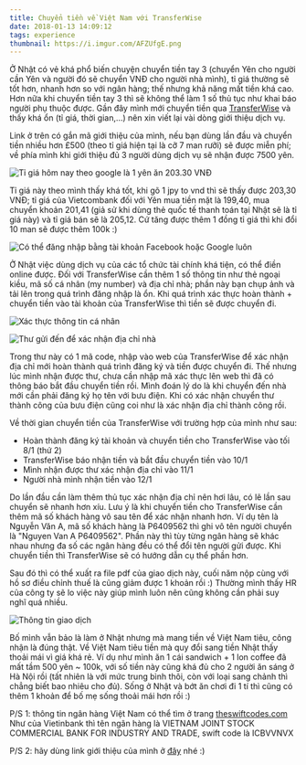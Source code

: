 ```yaml
---
title: Chuyển tiền về Việt Nam với TransferWise
date: 2018-01-13 14:09:12
tags: experience
thumbnail: https://i.imgur.com/AFZUfgE.png
---
```


Ở Nhật có vẻ khá phổ biến chuyện chuyển tiền tay 3 (chuyển Yên cho người cần Yên và người đó sẽ chuyển VNĐ cho người nhà mình), tỉ giá thường sẽ tốt hơn, nhanh hơn so với ngân hàng; thế nhưng khả năng mất tiền khá cao. Hơn nữa khi chuyển tiền tay 3 thì sẽ không thể làm 1 số thủ tục như khai báo người phụ thuộc được. Gần đây mình mới chuyển tiền qua [TransferWise](https://transferwise.com/u/xuann12) và thấy khá ổn (tỉ giá, thời gian,...) nên xin viết lại vài dòng giới thiệu dịch vụ.

<!-- more -->

Link ở trên có gắn mã giới thiệu của mình, nếu bạn dùng lần đầu và chuyển tiền nhiều hơn £500 (theo tỉ giá hiện tại là cỡ 7 man rưỡi) sẽ được miễn phí; về phía mình khi giới thiệu đủ 3 người dùng dịch vụ sẽ nhận được 7500 yên.


![Tỉ giá hôm nay theo google là 1 yên ăn 203.30 VNĐ](https://i.imgur.com/utaWebM.png?1)

Tỉ giá này theo mình thấy khá tốt, khi gõ 1 jpy to vnd thì sẽ thấy được 203,30 VNĐ; tỉ giá của Vietcombank đối với Yên mua tiền mặt là 199,40, mua chuyển khoản 201,41 (giả sử khi dùng thẻ quốc tế thanh toán tại Nhật sẽ là tỉ giá này) và tỉ giá bán sẽ là 205,12. Cứ tăng được thêm 1 đồng tỉ giá thì khi đổi 10 man sẽ được thêm 100k :)

![Có thể đăng nhập bằng tài khoản Facebook hoặc Google luôn](https://i.imgur.com/Gdsf3Ah.png?1)

Ở Nhật việc dùng dịch vụ của các tổ chức tài chính khá tiện, có thể điền online được. Đối với TransferWise cần thêm 1 số thông tin như thẻ ngoại kiều, mã số cá nhân (my number) và địa chỉ nhà; phần này bạn chụp ảnh và tải lên trong quá trình đăng nhập là ổn. Khi quá trình xác thực hoàn thành + chuyển tiền vào tài khoản của TransferWise thì tiền sẽ được chuyển đi.

![Xác thực thông tin cá nhân](https://i.imgur.com/q9NnWRr.png?1)

![Thư gửi đến để xác nhận địa chỉ nhà](https://i.imgur.com/jrTWL3E.jpg)

 Trong thư này có 1 mã code, nhập vào web của TransferWise để xác nhận địa chỉ mới hoàn thành quá trình đăng ký và tiền được chuyển đi. Thế nhưng lúc mình nhận được thư, chưa cần nhập mã xác thực lên web thì đã có thông báo bắt đầu chuyển tiền rồi. Mình đoán lý do là khi chuyển đến nhà mới cần phải đăng ký họ tên với bưu điện. Khi có xác nhận chuyển thư thành công của bưu điện cũng coi như là xác nhận địa chỉ thành công rồi.

Về thời gian chuyển tiền của TransferWise với trường hợp của mình như sau:
- Hoàn thành đăng ký tài khoản và chuyển tiền cho TransferWise vào tối 8/1 (thứ 2)
- TransferWise báo nhận tiền và bắt đầu chuyển tiền vào 10/1
- Mình nhận được thư xác nhận địa chỉ vào 11/1
- Người nhà mình nhận tiền vào 12/1

Do lần đầu cần làm thêm thủ tục xác nhận địa chỉ nên hơi lâu, có lẽ lần sau chuyển sẽ nhanh hơn xíu. Lưu ý là khi chuyển tiền cho TransferWise cần thêm mã số khách hàng vô sau tên để xác nhận nhanh hơn. Ví dụ tên là Nguyễn Văn A, mã số khách hàng là P6409562 thì ghi vô tên người chuyển là "Nguyen Van A P6409562". Phần này thì tùy từng ngân hàng sẽ khác nhau nhưng đa số các ngân hàng đều có thể đổi tên người gửi được. Khi chuyển tiền thì TransferWise sẽ có hướng dẫn cụ thể phần hơn.

Sau đó thì có thể xuất ra file pdf của giao dịch này, cuối năm nộp cùng với hồ sơ điều chỉnh thuế là cũng giảm được 1 khoản rồi :) Thường mình thấy HR của công ty sẽ lo việc này giúp mình luôn nên cũng không cần phải suy nghĩ quá nhiều.

![Thông tin giao dịch](https://i.imgur.com/UOfKoPB.png?1)

Bố mình vẫn bảo là làm ở Nhật nhưng mà mang tiền về Việt Nam tiêu, công nhận là đúng thật. Về Việt Nam tiêu tiền mà quy đổi sang tiền Nhật thấy thoải mái vì giá khá rẻ. Ví dụ như mình ăn 1 cái sandwich + 1 lon coffee đã mất tầm 500 yên ~ 100k, với số tiền này cũng khá đủ cho 2 người ăn sáng ở Hà Nội rồi (tất nhiên là với mức trung bình thôi, còn với loại sang chảnh thì chẳng biết bao nhiêu cho đủ). Sống ở Nhật và bớt ăn chơi đi 1 tí thì cũng có thêm 1 khoản để bố mẹ sống thoải mái hơn rồi :)

P/S 1: thông tin ngân hàng Việt Nam có thể tìm ở trang [theswiftcodes.com](https://www.theswiftcodes.com/vietnam/) Như của Vietinbank thì tên ngân hàng là VIETNAM JOINT STOCK COMMERCIAL BANK FOR INDUSTRY AND TRADE, swift code là ICBVVNVX

P/S 2: hãy dùng link giới thiệu của mình ở [đây](https://transferwise.com/u/xuann12) nhé :)